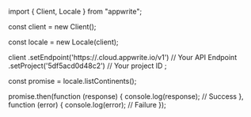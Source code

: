 import { Client, Locale } from "appwrite";

const client = new Client();

const locale = new Locale(client);

client
    .setEndpoint('https://<REGION>.cloud.appwrite.io/v1') // Your API Endpoint
    .setProject('5df5acd0d48c2') // Your project ID
;

const promise = locale.listContinents();

promise.then(function (response) {
    console.log(response); // Success
}, function (error) {
    console.log(error); // Failure
});